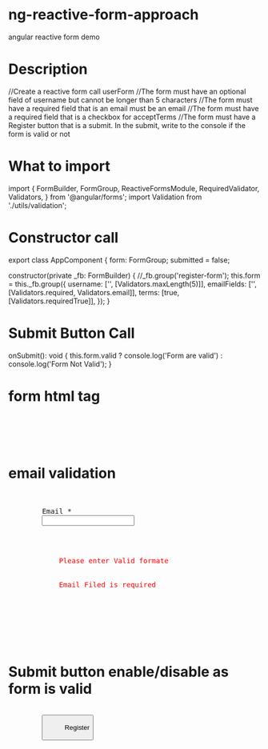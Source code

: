 # ng-reactive-form-approach
angular reactive form demo

# Description 
//Create a reactive form call userForm
//The form must have an optional field of username but cannot be longer than 5 characters
//The form must have a required field that is an email must be an email
//The form must have a required field that is a checkbox for acceptTerms
//The form must have a Register button that is a submit. In the submit, write to the console if the form is valid or not


# What to import
import {
  FormBuilder,
  FormGroup,
  ReactiveFormsModule,
  RequiredValidator,
  Validators,
} from '@angular/forms';
import Validation from './utils/validation';

# Constructor call
export class AppComponent {
  form: FormGroup;
  submitted = false;

  constructor(private _fb: FormBuilder) {
    //_fb.group('register-form');
    this.form = this._fb.group({
      username: ['', [Validators.maxLength(5)]],
      emailFields: ['', [Validators.required, Validators.email]],
      terms: [true, [Validators.requiredTrue]],
    });
  }

# Submit Button Call

onSubmit(): void {
    this.form.valid
      ? console.log('Form are valid')
      : console.log('Form Not Valid');
  }

  # form html tag
  <pre>
  <form class="register-form" [formGroup]="form" (ngSubmit)="onSubmit()">
  </pre>
  # email validation 
  <pre>
  <div class="row mb-3">
        <label>Email *</label>
        <input
          type="email"
          formControlName="emailFields"
          id="email"
          class="form-control"
          required
        />
        <p
          style="color:red"
          *ngIf="
            form?.get('emailFields')?.invalid &&
            form?.get('emailFields')?.touched
          "
        >
          <span *ngIf="form?.get('emailFields')?.errors?.['email']">
            Please enter Valid formate
          </span>
          <span *ngIf="form?.get('emailFields')?.errors?.['required']">
            Email Filed is required
          </span>
        </p>
      </div>
  </pre>
# Submit button enable/disable as form is valid
<pre>
<div class="row mb-3">
        <button
          [disabled]="form.invalid"
          type="submit"
          class="btn btn-primary float-end"
        >
          Register
        </button>
      </div>
</pre>


